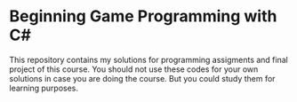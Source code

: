 # Beginning Game Programming with C#

This repository contains my solutions for programming assigments and final
project of this course. You should not use these codes for your own solutions
in case you are doing the course. But you could study them for learning purposes.
